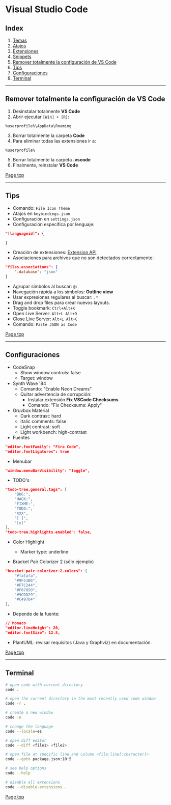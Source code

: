 # Visual Studio Code
<a id="header"></a>

## Index

1. [Temas](vscode-themes.md)
1. [Atajos](vscode-shortcuts.md)
1. [Extensiones](vscode-extensions.md)
1. [Snippets](vscode-snippets.md)
1. [Remover totalmente la configuración de VS Code](#section-1)
1. [Tips](#section-2)
1. [Configuraciones](#section-3)
1. [Terminal](#section-4)

---
<a id="section-1"></a>

## Remover totalmente la configuración de VS Code

1. Desinstalar totalmente **VS Code**
1. Abrir ejecutar `[Win] + [R]`:

```
%userprofile%\AppData\Roaming
```

3. Borrar totalmente la carpeta **Code**
3. Para eliminar todas las extensiones ir a:

```
%userprofile%
```

5. Borrar totalmente la carpeta **.vscode**
6. Finalmente, reinstalar **VS Code**

[Page top][Header]

---
<a id="section-2"></a>

## Tips

- Comando: `File Icon Theme`
- Atajos en `keybindings.json`
- Configuración en `settings.json`
- Configuración específica por lenguaje:

```json
"[languageid]": {

}
```

- Creación de extensiones: [Extension API](https://code.visualstudio.com/api)
- Asociaciones para archivos que no son detectados correctamente:

```json
"files.associations": {
    ".database": "json"
}
```

- Agrupar símbolos al buscar: `@:`
- Navegación rápida a los símbolos: **Outline view**
- Usar expresiones regulares al buscar: `.*`
- Drag and drop files para crear nuevos layouts.
- Toggle bookmark: `Ctrl+Alt+K`
- Open Live Server: `Alt+L Alt+O`
- Close Live Server: `Alt+L Alt+C`
- Comando: `Paste JSON as Code`

[Page top][Header]

---
<a id="section-3"></a>

## Configuraciones

- CodeSnap
    - Show window controls: false
    - Target: window
- Synth Wave '84
    - Comando: "Enable Neon Dreams"
    - Quitar advertencia de corrupción:
        - Instalar extensión **Fix VSCode Checksums**
        - Comando: "Fix Checksums: Apply"
- Gruvbox Material
    - Dark contrast: hard
    - Italic comments: false
    - Light contrast: soft
    - Light workbench: high-contrast
- Fuentes

```json
"editor.fontFamily": "Fira Code",
"editor.fontLigatures": true
```

- Menubar

```json
"window.menuBarVisibility": "toggle",
```

- TODO's

```json
"todo-tree.general.tags": [
    "BUG:",
    "HACK:",
    "FIXME:",
    "TODO:",
    "XXX",
    "[ ]",
    "[x]"
],
"todo-tree.highlights.enabled": false,
```

- Color Highlight
    - Marker type: underline

- Bracket Pair Colorizer 2 (sólo ejemplo)

```json
"bracket-pair-colorizer-2.colors": [
    "#fafafa",
    "#9F51B6",
    "#F7C244",
    "#F07850",
    "#9CDD29",
    "#C497D4"
],
```

- Depende de la fuente:

```json
// Monaco
"editor.lineHeight": 20,
"editor.fontSize": 12.5,
```

- PlantUML: revisar requisitos (Java y Graphviz) en documentación.

[Page top][Header]

---
<a id="section-4"></a>

## Terminal

```bash
# open code with current directory
code .
```

```bash
# open the current directory in the most recently used code window
code -r .
```

```bash
# create a new window
code -n
```

```bash
# change the language
code --locale=es
```

```bash
# open diff editor
code --diff <file1> <file2>
```

```bash
# open file at specific line and column <file:line[:character]>
code --goto package.json:10:5
```

```bash
# see help options
code --help
```

```bash
# disable all extensions
code --disable-extensions .
```

[Page top][Header]

[Header]: #header